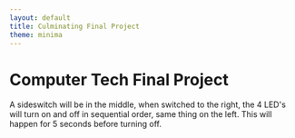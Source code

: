 ```yaml
---
layout: default
title: Culminating Final Project
theme: minima
---
```


# Computer Tech Final Project
A sideswitch will be in the middle, when switched to the right, the 4 LED's will turn on and off in sequential order, same thing on the left. This will happen for 5 seconds before turning off.
